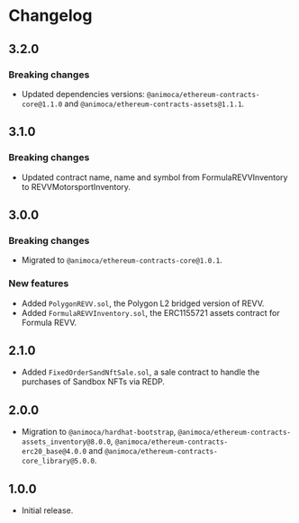 # Changelog

## 3.2.0

### Breaking changes
 * Updated dependencies versions: `@animoca/ethereum-contracts-core@1.1.0` and `@animoca/ethereum-contracts-assets@1.1.1`.

## 3.1.0

### Breaking changes
 * Updated contract name, name and symbol from FormulaREVVInventory to REVVMotorsportInventory.

## 3.0.0

### Breaking changes
 * Migrated to `@animoca/ethereum-contracts-core@1.0.1`.

### New features
 * Added `PolygonREVV.sol`, the Polygon L2 bridged version of REVV.
 * Added `FormulaREVVInventory.sol`, the ERC1155721 assets contract for Formula REVV.

## 2.1.0
 * Added `FixedOrderSandNftSale.sol`, a sale contract to handle the purchases of Sandbox NFTs via REDP.

## 2.0.0
 * Migration to `@animoca/hardhat-bootstrap`, `@animoca/ethereum-contracts-assets_inventory@8.0.0`, `@animoca/ethereum-contracts-erc20_base@4.0.0` and `@animoca/ethereum-contracts-core_library@5.0.0`.
 
## 1.0.0
 * Initial release.
